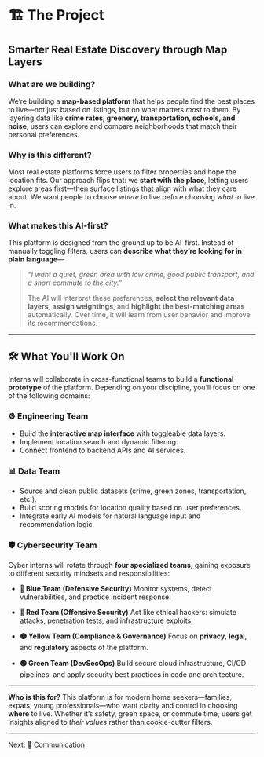 # 🏗️ The Project

## **Smarter Real Estate Discovery through Map Layers**

### **What are we building?**

We’re building a **map-based platform** that helps people find the best places to live—not just based on listings, but on what matters *most* to them. By layering data like **crime rates, greenery, transportation, schools, and noise**, users can explore and compare neighborhoods that match their personal preferences.

### **Why is this different?**

Most real estate platforms force users to filter properties and hope the location fits. Our approach flips that: we **start with the place**, letting users explore areas first—then surface listings that align with what they care about. We want people to choose *where* to live before choosing *what* to live in.

### **What makes this AI-first?**

This platform is designed from the ground up to be AI-first. Instead of manually toggling filters, users can **describe what they’re looking for in plain language**—

> *“I want a quiet, green area with low crime, good public transport, and a short commute to the city.”*
> >
> The AI will interpret these preferences, **select the relevant data layers**, **assign weightings**, and **highlight the best-matching areas** automatically. Over time, it will learn from user behavior and improve its recommendations.

---

## 🛠️ What You'll Work On

Interns will collaborate in cross-functional teams to build a **functional prototype** of the platform. Depending on your discipline, you’ll focus on one of the following domains:

### ⚙️ Engineering Team

* Build the **interactive map interface** with toggleable data layers.
* Implement location search and dynamic filtering.
* Connect frontend to backend APIs and AI services.

### 📊 Data Team

* Source and clean public datasets (crime, green zones, transportation, etc.).
* Build scoring models for location quality based on user preferences.
* Integrate early AI models for natural language input and recommendation logic.

### 🛡️ Cybersecurity Team

Cyber interns will rotate through **four specialized teams**, gaining exposure to different security mindsets and responsibilities:

* **🔵 Blue Team (Defensive Security)**
  Monitor systems, detect vulnerabilities, and practice incident response.

* **🔴 Red Team (Offensive Security)**
  Act like ethical hackers: simulate attacks, penetration tests, and infrastructure exploits.

* **🟡 Yellow Team (Compliance & Governance)**
  Focus on **privacy**, **legal**, and **regulatory** aspects of the platform.

* **🟢 Green Team (DevSecOps)**
  Build secure cloud infrastructure, CI/CD pipelines, and apply security best practices in code and architecture.

---

**Who is this for?**
This platform is for modern home seekers—families, expats, young professionals—who want clarity and control in choosing **where** to live. Whether it’s safety, green space, or commute time, users get insights aligned to *their values* rather than cookie-cutter filters.

---
Next: [👾 Communication](https://github.com/webeet-io/_onboarding/blob/main/Day%201/7-%20%F0%9F%91%BE%20Communication.md)
